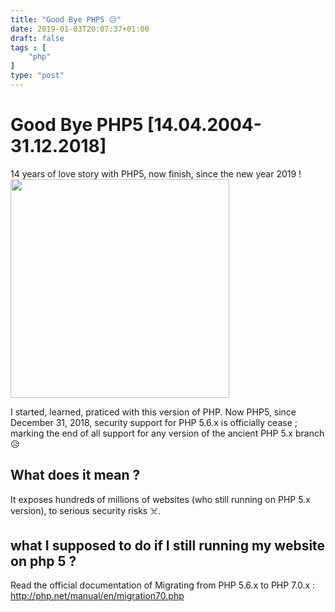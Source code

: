 ```yaml
---
title: "Good Bye PHP5 😥"
date: 2019-01-03T20:07:37+01:00
draft: false
tags : [
    "php"
]
type: "post"
---
```



<h1 class="title">Good Bye PHP5 [14.04.2004-31.12.2018] </h1>

14 years of love story with PHP5, now finish, since the new year 2019 !
<img src="/img/posts/post2/php5.PNG" height="350px" />

I started, learned, praticed with this version of PHP.
Now PHP5, since December 31, 2018, security support for PHP 5.6.x is officially cease ; marking the end of all support for any version of the ancient PHP 5.x branch 😥

<h2 class="title" > What does it mean ?</h2>

It exposes hundreds of millions of websites (who still running on PHP 5.x version), to serious security risks ☠️.

<h2 class="title" > what I supposed to do if I still running my website on php 5 ? </h2>

Read the official documentation of Migrating from PHP 5.6.x to PHP 7.0.x  : http://php.net/manual/en/migration70.php